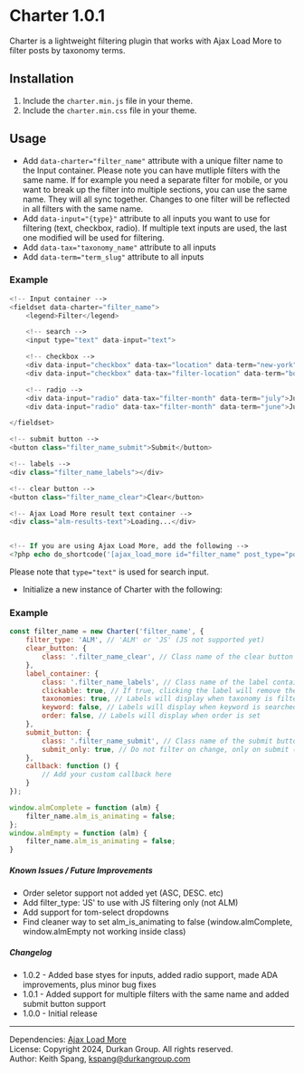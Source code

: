 # Charter 1.0.1

Charter is a lightweight filtering plugin that works with Ajax Load More to filter posts by taxonomy terms.

## Installation

1. Include the `charter.min.js` file in your theme.
2. Include the `charter.min.css` file in your theme.

## Usage

- Add `data-charter="filter_name"` attribute with a unique filter name to the Input container. Please note you can have mutliple filters with the same name. If for example you need a separate filter for mobile, or you want to break up the filter into multiple sections, you can use the same name. They will all sync together. Changes to one filter will be reflected in all filters with the same name.
- Add `data-input="{type}"` attribute to all inputs you want to use for filtering (text, checkbox, radio). If multiple text inputs are used, the last one modified will be used for filtering.
- Add `data-tax="taxonomy_name"` attribute to all inputs
- Add `data-term="term_slug"` attribute to all inputs

### Example

```php
<!-- Input container -->
<fieldset data-charter="filter_name">
    <legend>Filter</legend>

    <!-- search -->
    <input type="text" data-input="text">

    <!-- checkbox -->
    <div data-input="checkbox" data-tax="location" data-term="new-york">New York</div>
    <div data-input="checkbox" data-tax="filter-location" data-term="boston">Boston</div>

    <!-- radio -->
    <div data-input="radio" data-tax="filter-month" data-term="july">July</div>
    <div data-input="radio" data-tax="filter-month" data-term="june">June</div>

</fieldset>

<!-- submit button -->
<button class="filter_name_submit">Submit</button>

<!-- labels -->
<div class="filter_name_labels"></div>

<!-- clear button -->
<button class="filter_name_clear">Clear</button>

<!-- Ajax Load More result text container -->
<div class="alm-results-text">Loading...</div>


<!-- If you are using Ajax Load More, add the following -->
<?php echo do_shortcode('[ajax_load_more id="filter_name" post_type="post"]'); ?>

```
Please note that `type="text"` is used for search input.


- Initialize a new instance of Charter with the following:

### Example

```javascript
const filter_name = new Charter('filter_name', {
    filter_type: 'ALM', // 'ALM' or 'JS' (JS not supported yet)
    clear_button: {
        class: '.filter_name_clear', // Class name of the clear button
    },
    label_container: {
        class: '.filter_name_labels', // Class name of the label container
        clickable: true, // If true, clicking the label will remove the term
        taxonomies: true, // Labels will display when taxonomy is filtered
        keyword: false, // Labels will display when keyword is searched
        order: false, // Labels will display when order is set
    },
    submit_button: {
        class: '.filter_name_submit', // Class name of the submit button
        submit_only: true, // Do not filter on change, only on submit (setting to true is more ADA compliant)
    },
    callback: function () {
        // Add your custom callback here
    }
});

window.almComplete = function (alm) {
    filter_name.alm_is_animating = false;
};
window.almEmpty = function (alm) {
    filter_name.alm_is_animating = false;
}
```


##### Known Issues / Future Improvements
- Order seletor support not added yet (ASC, DESC. etc)
- Add filter_type: 'JS' to use with JS filtering only (not ALM)
- Add support for tom-select dropdowns
- Find cleaner way to set alm_is_animating to false (window.almComplete, window.almEmpty not working inside class)

##### Changelog
- 1.0.2 - Added base styes for inputs, added radio support, made ADA improvements, plus minor bug fixes
- 1.0.1 - Added support for multiple filters with the same name and added submit button support
- 1.0.0 - Initial release

<hr>

Dependencies: [Ajax Load More](https://connekthq.com/plugins/ajax-load-more/)<br>
License: Copyright 2024, Durkan Group. All rights reserved.<br>
Author: Keith Spang, kspang@durkangroup.com<br>

